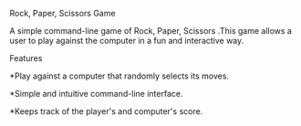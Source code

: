 Rock, Paper, Scissors Game





A simple command-line game of Rock, Paper, Scissors .This game allows a user to play against the computer in a fun and interactive way.

Features


*Play against a computer that randomly selects its moves.


*Simple and intuitive command-line interface.



*Keeps track of the player's and computer's score.
